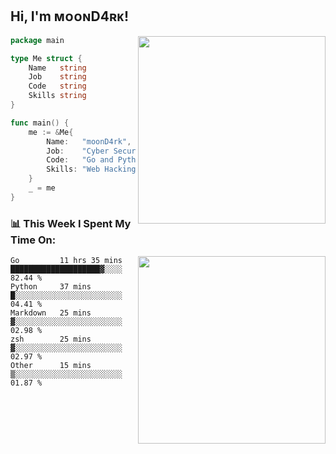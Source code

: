 <h2> Hi, I'm ᴍᴏᴏɴD4ʀᴋ!</h2>
<img align='right' src="https://github-readme-stats.vercel.app/api?username=moond4rk&show_icons=true&theme=radical" width="300">


```go
package main

type Me struct {
	Name   string
	Job    string
	Code   string
	Skills string
}

func main() {
	me := &Me{
		Name:   "moonD4rk",
		Job:    "Cyber Security Engineer",
		Code:   "Go and Python and Others",
		Skills: "Web Hacking ^o^",
	}
	_ = me
}
```



<h3>📊 This Week I Spent My Time On:</h3>
<img align='right' src="https://spotify-github-profile.vercel.app/api/view?uid=dayjackson56081&cover_image=true&theme=novatorem" width="300">

<!--START_SECTION:waka-->
```text
Go         11 hrs 35 mins  ████████████████████▓░░░░   82.44 % 
Python     37 mins         █░░░░░░░░░░░░░░░░░░░░░░░░   04.41 % 
Markdown   25 mins         ▓░░░░░░░░░░░░░░░░░░░░░░░░   02.98 % 
zsh        25 mins         ▓░░░░░░░░░░░░░░░░░░░░░░░░   02.97 % 
Other      15 mins         ▒░░░░░░░░░░░░░░░░░░░░░░░░   01.87 % 
```
<!--END_SECTION:waka-->

